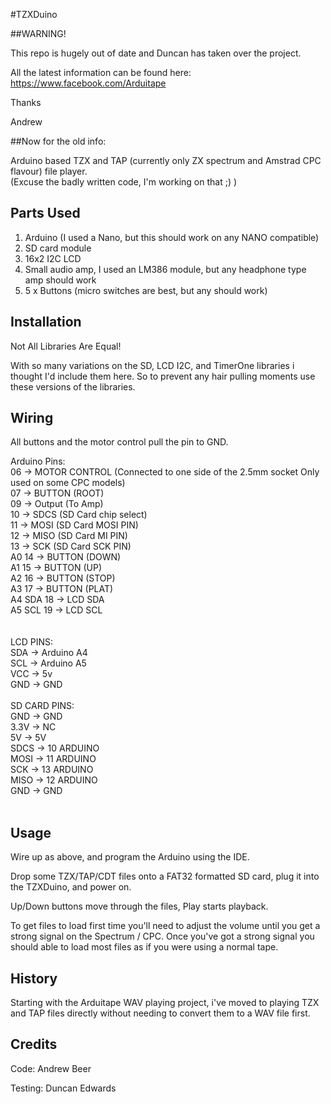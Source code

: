 #TZXDuino

##WARNING!

This repo is hugely out of date and Duncan has taken over the project. 

All the latest information can be found here: https://www.facebook.com/Arduitape

Thanks

Andrew





##Now for the old info:


Arduino based TZX and TAP (currently only ZX spectrum and Amstrad CPC flavour) file player.<br/>
(Excuse the badly written code, I'm working on that ;) )

## Parts Used
1. Arduino (I used a Nano, but this should work on any NANO compatible)
2. SD card module
3. 16x2 I2C LCD
4. Small audio amp, I used an LM386 module, but any headphone type amp should work
5. 5 x Buttons (micro switches are best, but any should work)

## Installation
Not All Libraries Are Equal!

With so many variations on the SD, LCD I2C, and TimerOne libraries i thought I'd include them here.  So to prevent any hair pulling moments use these versions of the libraries. 

## Wiring

All buttons and the motor control pull the pin to GND.

Arduino Pins:<br/>
       06 -> MOTOR CONTROL (Connected to one side of the 2.5mm socket Only used on some CPC models)<br/> 
       07 -> BUTTON (ROOT)<br/>
       09 -> Output (To Amp)<br/>
       10 -> SDCS (SD Card chip select)<br/>
       11 -> MOSI (SD Card MOSI PIN)<br/>
       12 -> MISO (SD Card MI PIN)<br/>
       13 -> SCK (SD Card SCK PIN)<br/>
A0     14 -> BUTTON (DOWN)<br/>
A1     15 -> BUTTON (UP)<br/>
A2     16 -> BUTTON (STOP)<br/>
A3     17 -> BUTTON (PLAT)<br/>
A4 SDA 18 -> LCD SDA<br/>
A5 SCL 19 -> LCD SCL<br/>
<br/>
<br/>
LCD PINS:<br/>
SDA ->  Arduino A4<br/>
SCL ->  Arduino A5<br/>
VCC ->  5v<br/>
GND ->  GND<br/>
<br/>
SD CARD PINS:<br/>
 GND -> GND<br/>
3.3V -> NC<br/>
  5V -> 5V<br/>
SDCS -> 10 ARDUINO<br/>
MOSI -> 11 ARDUINO<br/>
 SCK -> 13 ARDUINO<br/>
MISO -> 12 ARDUINO<br/>
 GND -> GND<br/>
<br/>
## Usage
Wire up as above, and program the Arduino using the IDE.

Drop some TZX/TAP/CDT files onto a FAT32 formatted SD card, plug it into the TZXDuino, and power on. 

Up/Down buttons move through the files, Play starts playback.

To get files to load first time you'll need to adjust the volume until you get a strong signal on the Spectrum / CPC.
Once you've got a strong signal you should able to load most files as if you were using a normal tape. 

## History
Starting with the Arduitape WAV playing project, i've moved to playing TZX and TAP files directly without needing to convert them to a WAV file first. 

## Credits
Code: Andrew Beer

Testing: Duncan Edwards
